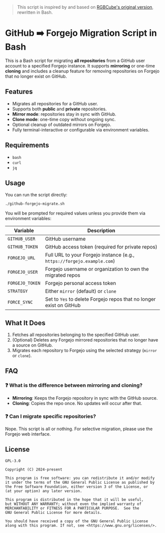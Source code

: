 > This script is inspired by and based on [RGBCube's original version](https://github.com/RGBCube/GitHub2Forgejo), rewritten in Bash.

# GitHub ➡️ Forgejo Migration Script in Bash

This is a Bash script for migrating **all repositories** from a GitHub user account to a specified Forgejo instance.
It supports **mirroring** or one-time **cloning** and includes a cleanup feature for removing repositories on Forgejo that no longer exist on GitHub.

## Features

- Migrates all repositories for a GitHub user.
- Supports both **public** and **private** repositories.
- **Mirror mode**: repositories stay in sync with GitHub.
- **Clone mode**: one-time copy without ongoing sync.
- Optional cleanup of outdated mirrors on Forgejo.
- Fully terminal-interactive or configurable via environment variables.

## Requirements

- `bash`
- `curl`
- `jq`

## Usage

You can run the script directly:

```bash
./github-forgejo-migrate.sh
```

You will be prompted for required values unless you provide them via environment variables:

| Variable        | Description                                                                 |
|----------------|-----------------------------------------------------------------------------|
| `GITHUB_USER`   | GitHub username                                                             |
| `GITHUB_TOKEN`  | GitHub access token (required for private repos)                            |
| `FORGEJO_URL`   | Full URL to your Forgejo instance (e.g., `https://forgejo.example.com`)     |
| `FORGEJO_USER`  | Forgejo username or organization to own the migrated repos                  |
| `FORGEJO_TOKEN` | Forgejo personal access token                                               |
| `STRATEGY`      | Either `mirror` (default) or `clone`                                        |
| `FORCE_SYNC`    | Set to `Yes` to delete Forgejo repos that no longer exist on GitHub         |

## What It Does

1. Fetches all repositories belonging to the specified GitHub user.
2. (Optional) Deletes any Forgejo mirrored repositories that no longer have a source on GitHub.
3. Migrates each repository to Forgejo using the selected strategy (`mirror` or `clone`).

## FAQ

### ❓ What is the difference between mirroring and cloning?

- **Mirroring**: Keeps the Forgejo repository in sync with the GitHub source.
- **Cloning**: Copies the repo once. No updates will occur after that.

### ❓ Can I migrate specific repositories?

Nope. This script is all or nothing. For selective migration, please use the Forgejo web interface.


## License

```
GPL-3.0

Copyright (C) 2024-present

This program is free software: you can redistribute it and/or modify
it under the terms of the GNU General Public License as published by
the Free Software Foundation, either version 3 of the License, or
(at your option) any later version.

This program is distributed in the hope that it will be useful,
but WITHOUT ANY WARRANTY; without even the implied warranty of
MERCHANTABILITY or FITNESS FOR A PARTICULAR PURPOSE.  See the
GNU General Public License for more details.

You should have received a copy of the GNU General Public License
along with this program. If not, see <https://www.gnu.org/licenses/>.
```
